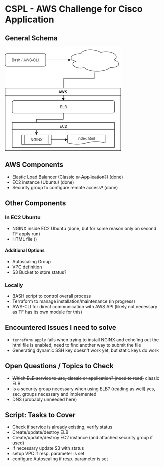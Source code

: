 # CSPL - AWS Challenge for Cisco Application

## General Schema
![CSPL General Schema](cspl_schema.png)

## AWS Components
- Elastic Load Balancer (Classic ~~or Application?~~) (done)
- EC2 instance (Ubuntu) (done)
- Security group to configure remote access~~?~~ (done)

## Other Components

### In EC2 Ubuntu
- NGINX inside EC2 Ubuntu (done, but for some reason only on second TF apply run)
- HTML file ()

#### Additional Options
- Autoscaling Group
- VPC definition
- S3 Bucket to store status?

### Locally
- BASH script to control overall process
- Terraform to manage installation/maintenance (in progress)
- AWS-CLI for direct communication with AWS API (likely not necessary as TF has its own module for this)

## Encountered Issues I need to solve
- `terraform apply` fails when trying to install NGINX and echo'ing out the html file is enabled, need to find another way to submit the file
- Generating dynamic SSH key doesn't work yet, but static keys do work

## Open Questions / Topics to Check 
- ~~Which ELB service to use, classic or application? (need to read)~~ classic ELB
- ~~Is a security group necessary when using ELB? (reading as well)~~ yes, sec. groups necessary and implemented
- DNS (probably unneeded here)

## Script: Tasks to Cover
- Check if service is already existing, verify status
- Create/update/destroy ELB
- Create/update/destroy EC2 instance (and attached security group if used)
- If necessary update S3 with status
- setup VPC if resp. parameter is set
- configure Autoscaling if resp. parameter is set
